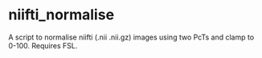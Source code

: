 # niifti_normalise
A script to normalise niifti (.nii .nii.gz) images using two PcTs and clamp to 0-100. Requires FSL.
